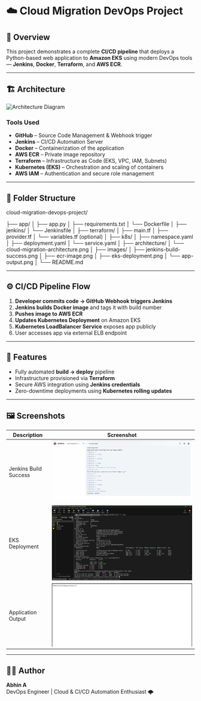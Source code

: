 # ☁️ Cloud Migration DevOps Project

## 🚀 Overview
This project demonstrates a complete **CI/CD pipeline** that deploys a Python-based web application to **Amazon EKS** using modern DevOps tools — **Jenkins**, **Docker**, **Terraform**, and **AWS ECR**.

---

## 🏗️ Architecture

![Architecture Diagram](architecture/cloud-migration-architecture.png)

### Tools Used
- **GitHub** – Source Code Management & Webhook trigger  
- **Jenkins** – CI/CD Automation Server  
- **Docker** – Containerization of the application  
- **AWS ECR** – Private image repository  
- **Terraform** – Infrastructure as Code (EKS, VPC, IAM, Subnets)  
- **Kubernetes (EKS)** – Orchestration and scaling of containers  
- **AWS IAM** – Authentication and secure role management  

---

## 📁 Folder Structure

cloud-migration-devops-project/

├── app/
│ ├── app.py
│ ├── requirements.txt
│ └── Dockerfile
│
├── jenkins/
│ └── Jenkinsfile
│
├── terraform/
│ ├── main.tf
│ ├── provider.tf
│ └── variables.tf (optional)
│
├── k8s/
│ ├── namespace.yaml
│ ├── deployment.yaml
│ └── service.yaml
│
├── architecture/
│ └── cloud-migration-architecture.png
│
├── images/
│ ├── jenkins-build-success.png
│ ├── ecr-image.png
│ ├── eks-deployment.png
│ └── app-output.png
│
└── README.md


---

## ⚙️ CI/CD Pipeline Flow

1. **Developer commits code → GitHub Webhook triggers Jenkins**
2. **Jenkins builds Docker image** and tags it with build number  
3. **Pushes image to AWS ECR**  
4. **Updates Kubernetes Deployment** on Amazon EKS  
5. **Kubernetes LoadBalancer Service** exposes app publicly  
6. User accesses app via external ELB endpoint

---

## 🧠 Features
- Fully automated **build → deploy** pipeline  
- Infrastructure provisioned via **Terraform**  
- Secure AWS integration using **Jenkins credentials**  
- Zero-downtime deployments using **Kubernetes rolling updates**

---

## 🖼️ Screenshots

| Description | Screenshot |
|--------------|-------------|
| Jenkins Build Success | ![Jenkins Build](images/jenkins-build-success.png) |
| EKS Deployment | ![EKS Deployment](images/eks-deployment.png) |
| Application Output | ![App Output](images/app-output.png) |

---

## 👨‍💻 Author
**Abhin A**  
DevOps Engineer | Cloud & CI/CD Automation Enthusiast 🌩️

